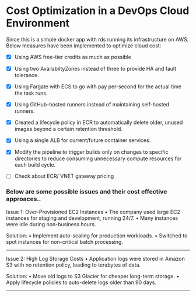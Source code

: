 # Cost Optimization in a DevOps Cloud Environment 

Since this is a simple docker app with rds running its infrastructure on AWS. Below measures have been implemented to optimize cloud cost:
- [x]  Using AWS free-tier credits as much as possible
- [x]  Using two AvailabiltyZones instead of three to provide HA and fault tolerance.
- [x]  Using Fargate with ECS to go with pay per-second for the actual time the task runs.
- [x]  Using GitHub-hosted runners instead of maintaining self-hosted runners.
- [x]  Created a lifecycle policy in ECR to automatically delete older, unused images beyond a certain retention threshold.
- [x]  Using a single ALB for current/future container services.
- [x]  Modify the pipeline to trigger builds only on changes to specific directories to reduce consuming unnecessary compute resources for each build cycle.
- [ ]   Check about ECR/ VNET gateway pricing


### Below are some possible issues and their cost effective approaces..

Issue 1: Over-Provisioned EC2 Instances
 • The company used large EC2 instances for staging and development, running 24/7.
 • Many instances were idle during non-business hours.

Solution:
 • Implement auto-scaling for production workloads.
 • Switched to spot instances for non-critical batch processing.

------------
Issue 2: High Log Storage Costs
 • Application logs were stored in Amazon S3 with no retention policy, leading to terabytes of data.

Solution:
 • Move old logs to S3 Glacier for cheaper long-term storage.
 • Apply lifecycle policies to auto-delete logs older than 90 days.



-------------




